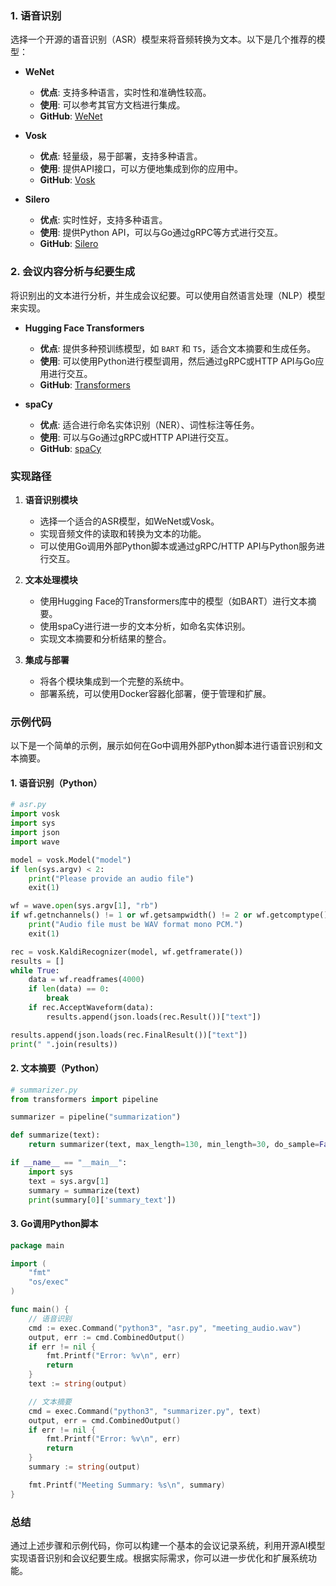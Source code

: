 ### 1. 语音识别
选择一个开源的语音识别（ASR）模型来将音频转换为文本。以下是几个推荐的模型：

- **WeNet**
    - **优点**: 支持多种语言，实时性和准确性较高。
    - **使用**: 可以参考其官方文档进行集成。
    - **GitHub**: [WeNet](https://github.com/wenet-e2e/wenet)

- **Vosk**
    - **优点**: 轻量级，易于部署，支持多种语言。
    - **使用**: 提供API接口，可以方便地集成到你的应用中。
    - **GitHub**: [Vosk](https://github.com/alphacep/vosk-api)

- **Silero**
    - **优点**: 实时性好，支持多种语言。
    - **使用**: 提供Python API，可以与Go通过gRPC等方式进行交互。
    - **GitHub**: [Silero](https://github.com/snakers4/silero-models)

### 2. 会议内容分析与纪要生成
将识别出的文本进行分析，并生成会议纪要。可以使用自然语言处理（NLP）模型来实现。

- **Hugging Face Transformers**
    - **优点**: 提供多种预训练模型，如 `BART` 和 `T5`，适合文本摘要和生成任务。
    - **使用**: 可以使用Python进行模型调用，然后通过gRPC或HTTP API与Go应用进行交互。
    - **GitHub**: [Transformers](https://github.com/huggingface/transformers)

- **spaCy**
    - **优点**: 适合进行命名实体识别（NER）、词性标注等任务。
    - **使用**: 可以与Go通过gRPC或HTTP API进行交互。
    - **GitHub**: [spaCy](https://github.com/explosion/spaCy)

### 实现路径
1. **语音识别模块**
    - 选择一个适合的ASR模型，如WeNet或Vosk。
    - 实现音频文件的读取和转换为文本的功能。
    - 可以使用Go调用外部Python脚本或通过gRPC/HTTP API与Python服务进行交互。

2. **文本处理模块**
    - 使用Hugging Face的Transformers库中的模型（如BART）进行文本摘要。
    - 使用spaCy进行进一步的文本分析，如命名实体识别。
    - 实现文本摘要和分析结果的整合。

3. **集成与部署**
    - 将各个模块集成到一个完整的系统中。
    - 部署系统，可以使用Docker容器化部署，便于管理和扩展。

### 示例代码
以下是一个简单的示例，展示如何在Go中调用外部Python脚本进行语音识别和文本摘要。

#### 1. 语音识别（Python）
```python
# asr.py
import vosk
import sys
import json
import wave

model = vosk.Model("model")
if len(sys.argv) < 2:
    print("Please provide an audio file")
    exit(1)

wf = wave.open(sys.argv[1], "rb")
if wf.getnchannels() != 1 or wf.getsampwidth() != 2 or wf.getcomptype() != "NONE":
    print("Audio file must be WAV format mono PCM.")
    exit(1)

rec = vosk.KaldiRecognizer(model, wf.getframerate())
results = []
while True:
    data = wf.readframes(4000)
    if len(data) == 0:
        break
    if rec.AcceptWaveform(data):
        results.append(json.loads(rec.Result())["text"])

results.append(json.loads(rec.FinalResult())["text"])
print(" ".join(results))
```


#### 2. 文本摘要（Python）
```python
# summarizer.py
from transformers import pipeline

summarizer = pipeline("summarization")

def summarize(text):
    return summarizer(text, max_length=130, min_length=30, do_sample=False)

if __name__ == "__main__":
    import sys
    text = sys.argv[1]
    summary = summarize(text)
    print(summary[0]['summary_text'])
```


#### 3. Go调用Python脚本
```go
package main

import (
	"fmt"
	"os/exec"
)

func main() {
	// 语音识别
	cmd := exec.Command("python3", "asr.py", "meeting_audio.wav")
	output, err := cmd.CombinedOutput()
	if err != nil {
		fmt.Printf("Error: %v\n", err)
		return
	}
	text := string(output)

	// 文本摘要
	cmd = exec.Command("python3", "summarizer.py", text)
	output, err = cmd.CombinedOutput()
	if err != nil {
		fmt.Printf("Error: %v\n", err)
		return
	}
	summary := string(output)

	fmt.Printf("Meeting Summary: %s\n", summary)
}
```


### 总结
通过上述步骤和示例代码，你可以构建一个基本的会议记录系统，利用开源AI模型实现语音识别和会议纪要生成。根据实际需求，你可以进一步优化和扩展系统功能。